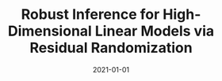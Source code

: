 ---
title: "Robust Inference for High-Dimensional Linear Models via Residual Randomization"
collection: publications
date: 2021-01-01
venue: 'ICML'
authorList: 'Wang, Y. S., Lee, S.K., Toulis, P., Kolar, M.'
paperurl: 'https://arxiv.org/abs/2106.07717'
excerpt: 'We propose a residual randomization procedure designed for robust Lasso-based inference in the high-dimensional setting. Compared to earlier work that focuses on sub-Gaussian errors, the
proposed procedure is designed to work robustly in settings that also include heavy-tailed covariates and errors. Note: An error in the statement of Theorem 2 in the ICML version has been fixed in the Arxiv Version'  
---